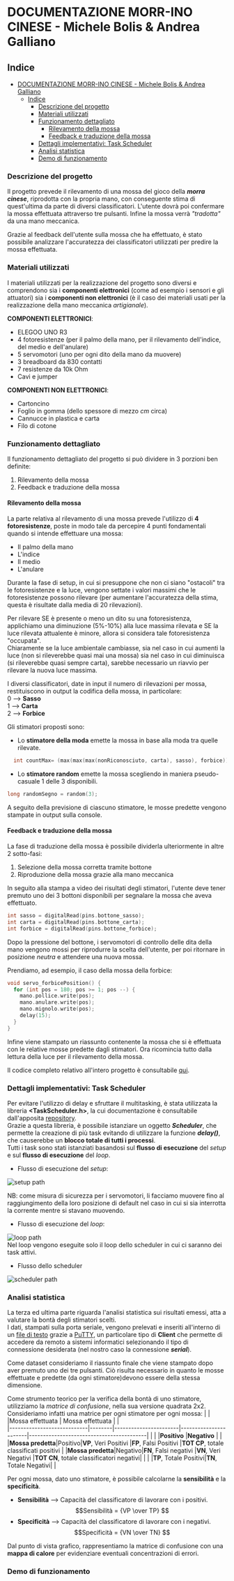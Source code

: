 # DOCUMENTAZIONE MORR-INO CINESE - Michele Bolis & Andrea Galliano

## Indice

- [DOCUMENTAZIONE MORR-INO CINESE - Michele Bolis \& Andrea Galliano](#documentazione-morr-ino-cinese---michele-bolis--andrea-galliano)
  - [Indice](#indice)
    - [Descrizione del progetto](#descrizione-del-progetto)
    - [Materiali utilizzati](#materiali-utilizzati)
    - [Funzionamento dettagliato](#funzionamento-dettagliato)
      - [Rilevamento della mossa](#rilevamento-della-mossa)
      - [Feedback e traduzione della mossa](#feedback-e-traduzione-della-mossa)
    - [Dettagli implementativi: Task Scheduler](#dettagli-implementativi-task-scheduler)
    - [Analisi statistica](#analisi-statistica)
    - [Demo di funzionamento](#demo-di-funzionamento)

### Descrizione del progetto

Il progetto prevede il rilevamento di una mossa del gioco della __*morra cinese*__, riprodotta con la propria mano, con conseguente stima di quest'ultima da parte di diversi classificatori. L'utente dovrà poi confermare la mossa effettuata attraverso tre pulsanti. Infine la mossa verrà *"tradotta"* da una mano meccanica.

Grazie al feedback dell'utente sulla mossa che ha effettuato, è stato possibile analizzare l'accuratezza dei classificatori utilizzati per predire la mossa effettuata.

### Materiali utilizzati

I materiali utilizzati per la realizzazione del progetto sono diversi e comprendono sia i __componenti elettronici__ (come ad esempio i sensori e gli attuatori) sia i __componenti non elettronici__ (è il caso dei materiali usati per la realizzazione della mano meccanica *artigianale*).  

**COMPONENTI ELETTRONICI**:

- ELEGOO UNO R3
- 4 fotoresistenze (per il palmo della mano, per il rilevamento dell'indice, del medio e dell'anulare)
- 5 servomotori (uno per ogni dito della mano da muovere)
- 3 breadboard da 830 contatti
- 7 resistenze da 10k Ohm
- Cavi e jumper  

**COMPONENTI NON ELETTRONICI**:

- Cartoncino  
- Foglio in gomma (dello spessore di mezzo *cm* circa)
- Cannucce in plastica e carta
- Filo di cotone

### Funzionamento dettagliato

Il funzionamento dettagliato del progetto si può dividere in 3 porzioni ben definite:  

1. Rilevamento della mossa
2. Feedback e traduzione della mossa

#### Rilevamento della mossa

La parte relativa al rilevamento di una mossa prevede l'utilizzo di __4 fotoresistenze__, poste in modo tale da percepire 4 punti fondamentali quando si intende effettuare una mossa:

- Il palmo della mano
- L'indice
- Il medio
- L'anulare  

Durante la fase di setup, in cui si presuppone che non ci siano "ostacoli" tra le fotoresistenze e la luce, vengono settate i valori massimi che le fotoresistenze possono rilevare (per aumentare l'accuratezza della stima, questa è risultate dalla media di 20 rilevazioni).  

Per rilevare SE è presente o meno un dito su una fotoresistenza, applichiamo una diminuzione (5%-10%) alla luce massima rilevata e SE la luce rilevata attualente è minore, allora si considera tale fotoresistenza "occupata".  
Chiaramente se la luce ambientale cambiasse, sia nel caso in cui aumenti la luce (non si rileverebbe quasi mai una mossa) sia nel caso in cui diminuisca (si rileverebbe quasi sempre carta), sarebbe necessario un riavvio per rilevare la nuova luce massima.  

I diversi classificatori, date in input il numero di rilevazioni per mossa, restituiscono in output la codifica della mossa, in particolare:  
0 --> __Sasso__  
1 --> __Carta__  
2 --> __Forbice__  

Gli stimatori proposti sono:

- Lo __stimatore della moda__ emette la mossa in base alla moda tra quelle rilevate.

```C++
  int countMax= (max(max(max(nonRiconosciuto, carta), sasso), forbice));
```

- Lo __stimatore random__ emette la mossa scegliendo in maniera pseudo-casuale 1 delle 3 disponibili.

```C++
long randomSegno = random(3);
```

A seguito della previsione di ciascuno stimatore, le mosse predette vengono stampate in output sulla console.

#### Feedback e traduzione della mossa

La fase di traduzione della mossa è possibile dividerla ulteriormente in altre 2 sotto-fasi:  

1. Selezione della mossa corretta tramite bottone
2. Riproduzione della mossa grazie alla mano meccanica  

In seguito alla stampa a video dei risultati degli stimatori, l'utente deve tener premuto uno dei 3 bottoni disponibili per segnalare la mossa che aveva effettuato.

```C++
int sasso = digitalRead(pins.bottone_sasso);
int carta = digitalRead(pins.bottone_carta);
int forbice = digitalRead(pins.bottone_forbice);
```

Dopo la pressione del bottone, i servomotori di controllo delle dita della mano vengono mossi per riprodurre la scelta dell'utente, per poi ritornare in posizione *neutra* e attendere una nuova mossa.  

Prendiamo, ad esempio, il caso della mossa della forbice:

```C++
void servo_forbicePosition() {
  for (int pos = 180; pos >= 1; pos --) {
    mano.pollice.write(pos);
    mano.anulare.write(pos);
    mano.mignolo.write(pos);
    delay(15);
  }
}
```

Infine viene stampato un riassunto contenente la mossa che si è effettuata con le relative mosse predette dagli stimatori. Ora ricomincia tutto dalla lettura della luce per il rilevamento della mossa.

Il codice completo relativo all'intero progetto è consultabile [qui](../morr/morr.ino).

### Dettagli implementativi: Task Scheduler

Per evitare l'utilizzo di delay e sfruttare il multitasking, è stata utilizzata la libreria __<TaskScheduler.h>__, la cui documentazione è consultabile dall'apposita [repository](https://github.com/arkhipenko/TaskScheduler).  
Grazie a questa libreria, è possibile istanziare un oggetto __*Scheduler*__, che permette la creazione di più task evitando di utilizzare la funzione __*delay()*__, che causerebbe un __blocco totale di tutti i processi__.  
Tutti i task sono stati istanziati basandosi sul __flusso di esecuzione__ del *setup* e sul __flusso di esecuzione__ del *loop*.  

- Flusso di esecuzione del *setup*:

![setup path](/documentation/setup_path.png)

NB: come misura di sicurezza per i servomotori, li facciamo muovere fino al raggiungimento della loro posizione di default nel caso in cui si sia interrotta la corrente mentre si stavano muovendo.  

- Flusso di esecuzione del *loop*:

![loop path](/documentation/execution_path.png)  
Nel loop vengono eseguite solo il loop dello scheduler in cui ci saranno dei task attivi.

- Flusso dello scheduler

![scheduler path](/documentation/scheduler_path.png)

### Analisi statistica

La terza ed ultima parte riguarda l'analisi statistica sui risultati emessi, atta a valutare la bontà degli stimatori scelti.  
I dati, stampati sulla porta seriale, vengono prelevati e inseriti all'interno di un [file di testo](../Statistiche/log.txt) grazie a [PuTTY](https://www.putty.org/), un particolare tipo di __Client__ che permette di accedere da remoto a sistemi informatici selezionando il tipo di connessione desiderata (nel nostro caso la connessione __*serial*__).  

Come dataset consideriamo il riassunto finale che viene stampato dopo aver premuto uno dei tre pulsanti. Ciò risulta necessario in quanto le mosse effettuate e predette (da ogni stimatore)devono essere della stessa dimensione.  

Come strumento teorico per la verifica della bontà di uno stimatore, utilizziamo la *matrice di confusione*, nella sua versione quadrata 2x2.  
Consideriamo infatti una matrice per ogni stimatore per ogni mossa:
|                            |        |Mossa effettuata       | Mossa effettuata       |                                          |  
|----------------------------|--------|-----------------------|-----------------------|------------------------------------------|
|                            |        |__Positivo__           |__Negativo__           |                                          |
|__Mossa predetta__|Positivo|__VP__, Veri Positivi  |__FP__, Falsi Positivi |__TOT CP__, totale classificati positivi  |
|__Mossa predetta__|Negativo|__FN__, Falsi negativi |__VN__, Veri Negativi  |__TOT CN__, totale classificatori negativi|
|                            |        |__TP__, Totale Positivi|__TN__, Totale Negativi|                                          |

Per ogni mossa, dato uno stimatore, è possibile calcolarne la __sensibilità__ e la __specificità__.  

- __Sensibilità__ --> Capacità del classificatore di lavorare con i positivi.  
$$Sensibilità = {VP \over TP} $$
- __Specificità__ --> Capacità del classificatore di lavorare con i negativi.
$$Specificità = {VN \over TN} $$

Dal punto di vista grafico, rappresentiamo la matrice di confusione con una __mappa di calore__ per evidenziare eventuali concentrazioni di errori.

### Demo di funzionamento
